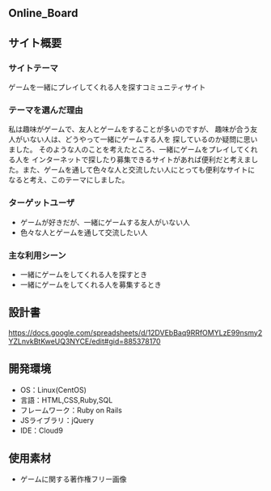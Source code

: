 ## Online_Board

## サイト概要
### サイトテーマ
ゲームを一緒にプレイしてくれる人を探すコミュニティサイト
​
### テーマを選んだ理由
私は趣味がゲームで、友人とゲームをすることが多いのですが、
趣味が合う友人がいない人は、どうやって一緒にゲームする人を
探しているのか疑問に思いました。
そのような人のことを考えたところ、一緒にゲームをプレイしてくれる人を
インターネットで探したり募集できるサイトがあれば便利だと考えました。
​また、ゲームを通して色々な人と交流したい人にとっても便利なサイトに
なると考え、このテーマにしました。

### ターゲットユーザ
- ゲームが好きだが、一緒にゲームする友人がいない人
- 色々な人とゲームを通して交流したい人
​
### 主な利用シーン
- 一緒にゲームをしてくれる人を探すとき
- 一緒にゲームをしてくれる人を募集するとき
​
## 設計書
https://docs.google.com/spreadsheets/d/12DVEbBaq9RRfOMYLzE99nsmy2YZLnvkBtKweUQ3NYCE/edit#gid=885378170
​
## 開発環境
- OS：Linux(CentOS)
- 言語：HTML,CSS,Ruby,SQL
- フレームワーク：Ruby on Rails
- JSライブラリ：jQuery
- IDE：Cloud9

## 使用素材
- ゲームに関する著作権フリー画像

